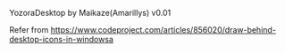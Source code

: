 YozoraDesktop by Maikaze(Amarillys)
v0.01

Refer from
https://www.codeproject.com/articles/856020/draw-behind-desktop-icons-in-windowsa